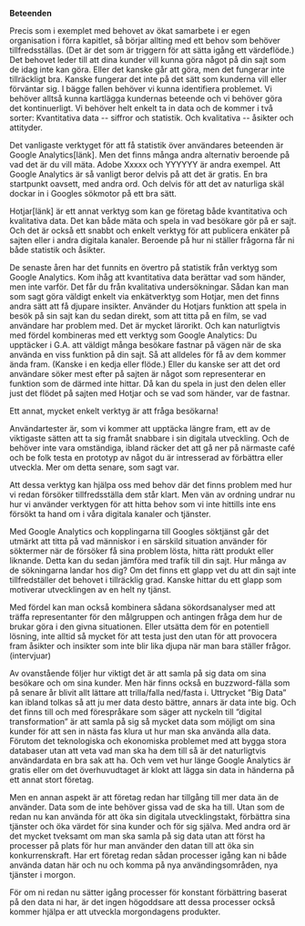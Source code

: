 **Beteenden**

Precis som i exemplet med behovet av ökat samarbete i er egen organisation i förra kapitlet, så börjar allting med ett behov som behöver tillfredsställas. (Det är det som är triggern för att sätta igång ett värdeflöde.) Det behovet leder till att dina kunder vill kunna göra något på din sajt som de idag inte kan göra. Eller det kanske går att göra, men det fungerar inte tillräckligt bra. Kanske fungerar det inte på det sätt som kunderna vill eller förväntar sig. I bägge fallen behöver vi kunna identifiera problemet.  Vi behöver alltså kunna kartlägga kundernas beteende och vi behöver göra det kontinuerligt. Vi behöver helt enkelt ta in data och de kommer i två sorter: Kvantitativa data -- siffror och statistik. Och kvalitativa -- åsikter och attityder. 

Det vanligaste verktyget för att få statistik över användares beteenden är Google Analytics\[länk\]. Men det finns många andra alternativ beroende på vad det är du vill mäta. Adobe Xxxxx och YYYYYY är andra exempel. Att Google Analytics är så vanligt beror delvis på att det är gratis. En bra startpunkt oavsett, med andra ord. Och delvis för att det av naturliga skäl dockar in i Googles sökmotor på ett bra sätt. 

Hotjar\[länk\] är ett annat verktyg som kan ge företag både kvantitativa och kvalitativa data. Det kan både mäta och spela in vad besökare gör på er sajt. Och det är också ett snabbt och enkelt verktyg för att publicera enkäter på sajten eller i andra digitala kanaler. Beroende på hur ni ställer frågorna får ni både statistik och åsikter. 

De senaste åren har det funnits en övertro på statistik från verktyg som Google Analytics. Kom ihåg att kvantitativa data berättar vad som händer, men inte varför. Det får du från kvalitativa undersökningar. Sådan kan man som sagt göra väldigt enkelt via enkätverktyg som Hotjar, men det finns andra sätt att få djupare insikter. Använder du Hotjars funktion att spela in besök på sin sajt kan du sedan direkt, som att titta på en film, se vad användare har problem med. Det är mycket lärorikt. Och kan naturligtvis med fördel kombineras med ett verktyg som Google Analytics: Du upptäcker i G.A. att väldigt många besökare fastnar på vägen när de ska använda en viss funktion på din sajt. Så att alldeles för få av dem kommer ända fram. (Kanske i en kedja eller flöde.) Eller du kanske ser att det ord användare söker mest efter på sajten är något som representerar en funktion som de därmed inte hittar. Då kan du spela in just den delen eller just det flödet på sajten med Hotjar och se vad som händer, var de fastnar. 

Ett annat, mycket enkelt verktyg är att fråga besökarna! 

Användartester är, som vi kommer att upptäcka längre fram, ett av de viktigaste sätten att ta sig framåt snabbare i sin digitala utveckling. Och de behöver inte vara omständiga, ibland räcker det att gå ner på närmaste café och be folk testa en prototyp av något du är intresserad av förbättra eller utveckla. Mer om detta senare, som sagt var. 

Att dessa verktyg kan hjälpa oss med behov där det finns problem med hur vi redan försöker tillfredsställa dem står klart. Men vän av ordning undrar nu hur vi använder verktygen för att hitta behov som vi inte hittills inte ens försökt ta hand om i våra digitala kanaler och tjänster. 

Med Google Analytics och kopplingarna till Googles söktjänst går det utmärkt att titta på vad människor i en särskild situation använder för söktermer när de försöker få sina problem lösta, hitta rätt produkt eller liknande. Detta kan du sedan jämföra med trafik till din sajt. Hur många av de sökningarna landar hos dig? Om det finns ett glapp vet du att din sajt inte tillfredställer det behovet i tillräcklig grad. Kanske hittar du ett glapp som motiverar utvecklingen av en helt ny tjänst.  

Med fördel kan man också kombinera sådana sökordsanalyser med att träffa representanter för den målgruppen och antingen fråga dem hur de brukar göra i den givna situationen. Eller utsätta dem för en potentiell lösning, inte alltid så mycket för att testa just den utan för att provocera fram åsikter och insikter som inte blir lika djupa när man bara ställer frågor. (intervjuar)

Av ovanstående följer hur viktigt det är att samla på sig data om sina besökare och om sina kunder. Men här finns också en buzzword-fälla som på senare år blivit allt lättare att trilla/falla ned/fasta i. Uttrycket ”Big Data” kan ibland tolkas så att ju mer data desto bättre, annars är data inte big. Och det finns till och med förespråkare som säger att nyckeln till ”digital transformation” är att samla på sig så mycket data som möjligt om sina kunder för att sen in nästa fas klura ut hur man ska använda alla data. Förutom det teknologiska och ekonomiska problemet med att bygga stora databaser utan att veta vad man ska ha dem till så är det naturligtvis användardata en bra sak att ha. Och vem vet hur länge Google Analytics är gratis eller om det överhuvudtaget är klokt att lägga sin data in händerna på ett annat stort företag. 

Men en annan aspekt är att företag redan har tillgång till mer data än de använder. Data som de inte behöver gissa vad de ska ha till. Utan som de redan nu kan använda för att öka sin digitala utvecklingstakt, förbättra sina tjänster och öka värdet för sina kunder och för sig själva. Med andra ord är det mycket tveksamt om man ska samla på sig data utan att först ha processer på plats för hur man använder den datan till att öka sin konkurrenskraft. Har ert företag redan sådan processer igång kan ni både använda datan här och nu och komma på nya användingsområden, nya tjänster i morgon. 

För om ni redan nu sätter igång processer för konstant förbättring baserat på den data ni har, är det ingen högoddsare att dessa processer också kommer hjälpa er att utveckla morgondagens produkter.  
